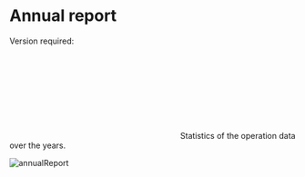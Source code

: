 # Annual report

Version required: <Badge text="2023.1.2" />

<svg class="icon svg-icon" aria-hidden="true"><use xlink:href="#icon-analyseNew"></use></svg>Statistics of the operation data over the years.

![annualReport](/img/2023.1.2/annualReport_en.png)
